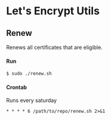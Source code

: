 # Let's Encrypt Utils

## Renew
Renews all certificates that are eligible.

#### Run
```sh
$ sudo ./renew.sh
```

#### Crontab
Runs every saturday
```
* * * * 6 /path/to/repo/renew.sh 2>&1
```
